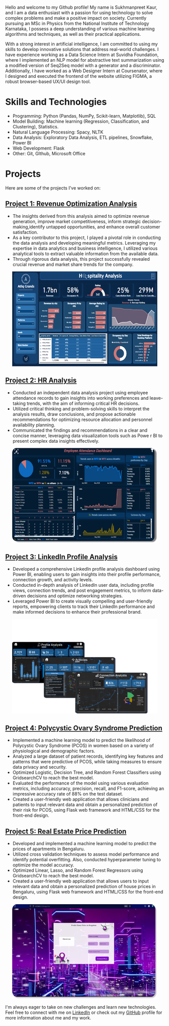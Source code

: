 Hello and welcome to my Github profile! My name is Sukhmanpreet Kaur, and I am a data enthusiast with a passion for using technology to solve complex problems and make a positive impact on society. Currently pursuing an MSc in Physics from the National Institute of Technology Karnataka, I possess a deep understanding of various machine learning algorithms and techniques, as well as their practical applications.

With a strong interest in artificial intelligence, I am committed to using my skills to develop innovative solutions that address real-world challenges. I have experience working as a Data Science Intern at Suvidha Foundation, where I implemented an NLP model for abstractive text summarization using a modified version of Seq2Seq model with a generator and a discriminator. Additionally, I have worked as a Web Designer Intern at Coursenator, where I designed and executed the frontend of the website utilizing FIGMA, a robust browser-based UX/UI design tool.

# Skills and Technologies

- Programming: Python (Pandas, NumPy, Scikit-learn, Matplotlib), SQL
- Model Building: Machine learning (Regression, Classification, and Clustering), Statistics.
- Natural Language Processing: Spacy, NLTK
- Data Analysis: Exploratory Data Analysis, ETL pipelines, Snowflake, Power BI
- Web Development: Flask
- Other: Git, GIthub, Microsoft Office

# Projects
Here are some of the projects I've worked on:

## [Project 1: Revenue Optimization Analysis](https://github.com/vashisht099/Revenue_optimization.git)
- The insights derived from this analysis aimed to optimize revenue generation, improve market competitiveness, inform strategic decision-making,identify untapped opportunities, and enhance overall customer satisfaction.
- As a key contributor to this project, I played a pivotal role in conducting the data analysis and developing meaningful metrics. Leveraging my expertise in
data analytics and business intelligence, I utilized various analytical tools to extract valuable information from the available data.
- Through rigorous data analysis, this project successfully revealed crucial revenue and market share trends for the company. 

<p align="center">
  <img width="460" height="300" src="https://github.com/vashisht099/Revenue_optimization/blob/main/images/revenue_project.PNG">
</p>

## [Project 2: HR Analysis](https://github.com/vashisht099/HR-Analysis.git)
- Conducted an independent data analysis project using employee attendance records to gain insights into working preferences and leave-taking 
trends, with the aim of informing critical HR decisions.
- Utilized critical thinking and problem-solving skills to interpret the analysis results, draw conclusions, and propose actionable recommendations 
for optimizing resource allocation and personnel availability planning.
- Communicated the findings and recommendations in a clear and concise manner, leveraging data visualization tools such as Powe r BI to 
present complex data insights effectively.

<p align="center">
  <img width="460" height="300" src="https://github.com/vashisht099/HR-Analysis/blob/main/Cover_image%20HR%20analysis.png">
</p>

## [Project 3: LinkedIn Profile Analysis](https://github.com/vashisht099/LinkedIn-Profile-Analysis.git)
- Developed a comprehensive LinkedIn profile analysis dashboard using Power BI, enabling users to gain insights into their profile performance, connection growth, and activity levels.
- Conducted in-depth analysis of LinkedIn user data, including profile views, connection trends, and post engagement metrics, to inform data-driven decisions and optimize networking strategies.
- Leveraged Power BI to create visually compelling and user-friendly reports, empowering clients to track their LinkedIn performance and make informed decisions to enhance their professional brand.

<p align="center">
  <img width="460" height="300" src="https://github.com/vashisht099/LinkedIn-Profile-Analysis/blob/main/Cover_image.png">
</p>

## [Project 4: Polycystic Ovary Syndrome Prediction](https://github.com/vashisht099/Polycystic-Ovary-Syndrome-Prediction.git)
- Implemented a machine learning model to predict the likelihood of Polycystic Ovary Syndrome (PCOS) in women based on a 
variety of physiological and demographic factors.
- Analyzed a large dataset of patient records, identifying key features and patterns that were predictive of PCOS, while taking measures to ensure 
data privacy and security.
- Optimized Logistic, Decision Tree, and Random Forest Classifiers using GridsearchCV to reach the best model.
- Evaluated the performance of the model using various evaluation metrics, including accuracy, precision, recall, and F1-score, achieving an 
impressive accuracy rate of 88% on the test dataset.
- Created a user-friendly web application that allows clinicians and patients to input relevant data and obtain a personalized prediction of their risk 
for PCOS, using Flask web framework and HTML/CSS for the front-end design.


## [Project 5: Real Estate Price Prediction](https://github.com/vashisht099/Portfolio/blob/main/images/Interface_hPP%201.png)
- Developed and implemented a machine learning model to predict the prices of apartments in Bengaluru.
- Utilized cross validation techniques to assess model performance and identify potential overfitting. Also, conducted hyperparameter tuning to 
optimize the model accuracy.
- Optimized Linear, Lasso, and Random Forest Regressors using GridsearchCV to reach the best model.
- Created a user-friendly web application that allows users to input relevant data and obtain a personalized prediction of house prices in Bengaluru, 
using Flask web framework and HTML/CSS for the front-end design.

<p align="center">
  <img width="460" height="300" src="https://github.com/vashisht099/Real-Estate-Price-Prediction-Bengaluru/blob/main/Interface_hPP%201.png">
</p>



I'm always eager to take on new challenges and learn new technologies. Feel free to connect with me on [LinkedIn](https://www.linkedin.com/in/sukhmanpreet-kaur-843b2b211/) or check out my [GitHub](https://github.com/vashisht099) profile for more information about me and my work.

<!---
vashisht099/vashisht099 is a ✨ special ✨ repository because its `README.md` (this file) appears on your GitHub profile.
You can click the Preview link to take a look at your changes.
--->

